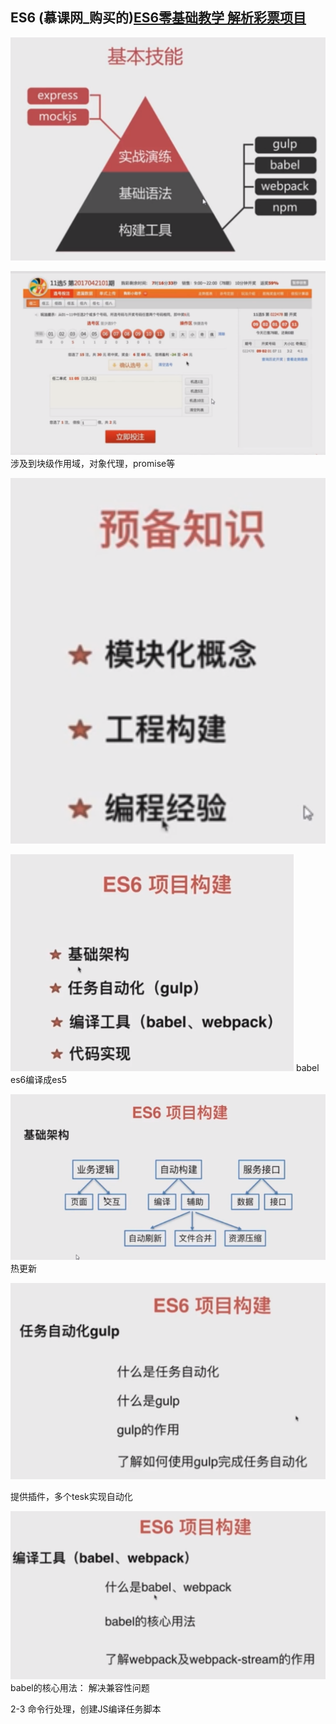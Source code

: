 ## ES6 (慕课网_购买的)[ES6零基础教学 解析彩票项目](https://coding.imooc.com/class/chapter/98.html#Anchor)
![avatar](../public/es6_1.png)

![avatar](../public/es6_2.png)
涉及到块级作用域，对象代理，promise等

![avatar](../public/es6_3.png)

![avatar](../public/es6_4.png)
babel es6编译成es5

![avatar](../public/es6_5.png)
热更新


![avatar](../public/es6_6.png)

提供插件，多个tesk实现自动化 

![avatar](../public/es6_7.png)
babel的核心用法：
解决兼容性问题

 2-3 命令行处理，创建JS编译任务脚本
